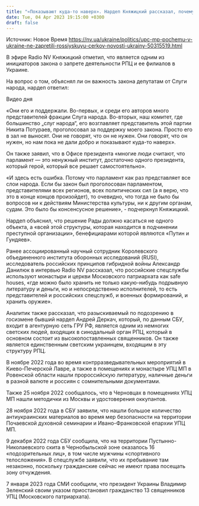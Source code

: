 ```yaml
---
title: "«Показывают куда-то наверх». Нардеп Княжицкий рассказал, почему Рада не запретила УПЦ МП, хотя «слуги народа» это поддерживают"
date: Tue, 04 Apr 2023 19:15:00 +0300
draft: false
---
```

Источник: Новое Время https://nv.ua/ukraine/politics/upc-mp-pochemu-v-ukraine-ne-zapretili-rossiyskuyu-cerkov-novosti-ukrainy-50315519.html


В эфире Radio NV Княжицкий отметил, что является одним из инициаторов закона о запрете деятельности РПЦ и ее филиалов в Украине.

На вопрос о том, объяснял ли он важность закона депутатам от Слуги народа, нардеп ответил:

  Видео дня   

«Они его и поддержали. Во-первых, и среди его авторов много представителей фракции Слуга народа. Во-вторых, наш комитет, где большинство „слуг народа“, его возглавляет представитель этой партии Никита Потураев, проголосовал за поддержку моего закона. Просто его в зал не выносят. Они не говорят, что он не нужен. Они говорят, что он нужен, но нам пока не дали добро и показывают куда-то наверх».

Он также заявил, что в Офисе президента «многие люди считают, что парламент — это ненужный институт, достаточно одного президента, который герой, который все решает самостоятельно».

«И здесь есть ошибка. Потому что парламент как раз представляет все слои народа. Если бы закон был проголосован парламентом, представителями всех регионов, всех политических сил (а я верю, что это в конце концов произойдет), то очевидно, что тогда не было бы вопросов ни к действиям Министерства культуры, ни к другим органам, судам. Это было бы консенсусное решение», - подчеркнул Княжицкий.

Нардеп объяснил, что решение Рады должно касаться не одного объекта, а «всей этой структуры, которая находится в подчинении преступной организации», бенефициарами которой являются «Путин и Гундяев».

Ранее ассоциированный научный сотрудник Королевского объединенного института оборонных исследований (RUSI), исследователь российских принципов гибридной войны Александр Данилюк в интервью Radio NV рассказал, что российские спецслужбы используют монастыри и церкви Московского патриархата как safe houses, «где можно было хранить не только какую-нибудь подрывную литературу и деньги, но и непосредственно исполнителей, то есть представителей и российских спецслужб, и военных формирований, и хранить оружие».

Аналитик также рассказал, что разыскиваемый по подозрению в госизмене бывший нардеп Андрей Деркач, который, по данным СБУ, входит в агентурную сеть ГРУ РФ, является одним из немногих светских людей, входящих в синодальный орган РПЦ, который в основном состоит из высокопоставленных священников. Он также является единственным светским украинцем, входящим в эту структуру РПЦ.

В ноябре 2022 года во время контрразведывательных мероприятий в Киево-Печерской Лавре, а также в помещениях и монастыре УПЦ МП в Ровенской области нашли пророссийскую литературу, наличные деньги в разной валюте и россиян с сомнительными документами.

Также 25 ноября 2022 сообщалось, что в Черновцах в помещениях УПЦ МП нашли методички из Москвы и удостоверения оккупантов.

28 ноября 2022 года в СБУ заявили, что нашли большое количество антиукраинских материалов во время мер безопасности на территории Почаевской духовной семинарии и Ивано-Франковской епархии УПЦ МП.

9 декабря 2022 года СБУ сообщила, что на территории Пустынно-Николаевского скита в Чернобыльской зоне оказалось 16 «подозрительных лиц», в том числе мужчины «спортивного телосложения». В спецслужбе заявили, что их пребывание там незаконно, поскольку гражданские сейчас не имеют права посещать зону отчуждения.

7 января 2023 года СМИ сообщили, что президент Украины Владимир Зеленский своим указом приостановил гражданство 13 священников УПЦ (Московского патриархата).

